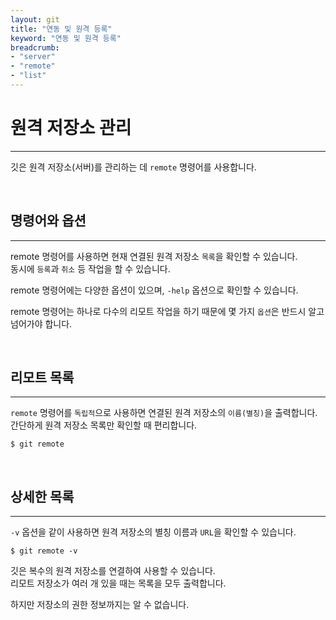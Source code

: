 ```yaml
---
layout: git
title: "연동 및 원격 등록"
keyword: "연동 및 원격 등록"
breadcrumb:
- "server"
- "remote"
- "list"
---
```


# 원격 저장소 관리
---
깃은 원격 저장소(서버)를 관리하는 데 `remote` 명령어를 사용합니다.  

<br>

## 명령어와 옵션
---
remote 명령어를 사용하면 현재 연결된 원격 저장소 `목록`을 확인할 수 있습니다.  
동시에 `등록`과 `취소` 등 작업을 할 수 있습니다.  

remote 명령어에는 다양한 옵션이 있으며, `-help` 옵션으로 확인할 수 있습니다.  

remote 명령어는 하나로 다수의 리모트 작업을 하기 때문에 몇 가지 `옵션`은 반드시 알고 넘어가야 합니다.

<br>

## 리모트 목록
---
`remote` 명령어를 `독립적`으로 사용하면 연결된 원격 저장소의 `이름(별칭)`을 출력합니다.  
간단하게 원격 저장소 목록만 확인할 때 편리합니다.  

```
$ git remote
```

<br>

## 상세한 목록
---
`-v` 옵션을 같이 사용하면 원격 저장소의 별칭 이름과 `URL`을 확인할 수 있습니다.  

```
$ git remote -v
```
 
깃은 복수의 원격 저장소를 연결하여 사용할 수 있습니다.  
리모트 저장소가 여러 개 있을 때는 목록을 모두 출력합니다.  

하지만 저장소의 권한 정보까지는 알 수 없습니다.  

<br>